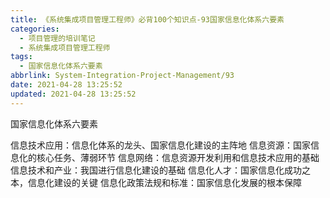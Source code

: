 ```yaml
---
title: 《系统集成项目管理工程师》必背100个知识点-93国家信息化体系六要素
categories:
  - 项目管理的培训笔记
  - 系统集成项目管理工程师
tags:
  - 国家信息化体系六要素
abbrlink: System-Integration-Project-Management/93
date: 2021-04-28 13:25:52
updated: 2021-04-28 13:25:52
---
```


国家信息化体系六要素

信息技术应用：信息化体系的龙头、国家信息化建设的主阵地
信息资源：国家信息化的核心任务、薄弱环节
信息网络：信息资源开发利用和信息技术应用的基础
信息技术和产业：我国进行信息化建设的基础
信息化人才：国家信息化成功之本，信息化建设的关键
信息化政策法规和标准：国家信息化发展的根本保障
